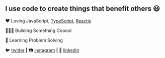 ## I use code to create things that benefit others 😃

❤️ Loving JavaScript, [TypeScript][typescript], [Reactjs][react]

👨🏼‍💻 Building Something Cooool

🧠 Learning Problem Solving

🐦 [twitter][twitter] **|** 
📷 [instagram][instagram] **|**
👔 [linkedin][linkedin]

[react]: http://reactjs.org
[typescript]: https://www.typescriptlang.org/
[twitter]: https://twitter.com/YsfHajjari
[linkedin]: https://www.linkedin.com/in/youssef-hajjari-36430019b/
[instagram]: https://www.instagram.com/youssef.hajjari/

